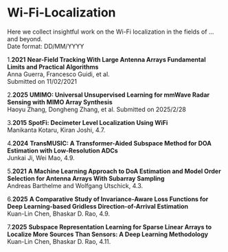 # Wi-Fi-Localization
Here we collect insightful work on the Wi-Fi localization in the fields of ... and beyond.  
Date format: DD/MM/YYYY  

1.**2021**  **Near-Field Tracking With Large Antenna Arrays Fundamental Limits and Practical Algorithms**  
Anna Guerra, Francesco Guidi, et al.  
Submitted on 11/02/2021

2.**2025**  **UMIMO: Universal Unsupervised Learning for mmWave Radar Sensing with MIMO Array Synthesis**  
Haoyu Zhang, Dongheng Zhang, et al. 
Submitted on 2025/2/28

3.**2015**  **SpotFi: Decimeter Level Localization Using WiFi**  
Manikanta Kotaru, Kiran Joshi, 4.7.

4.**2024**  **TransMUSIC: A Transformer-Aided Subspace Method for DOA Estimation with Low-Resolution ADCs**  
Junkai Ji, Wei Mao, 4.9.

5.**2021**  **A Machine Learning Approach to DoA Estimation and Model Order Selection for Antenna Arrays With Subarray Sampling**  
Andreas Barthelme and Wolfgang Utschick, 4.3.

6.**2025**  **A Comparative Study of Invariance-Aware Loss Functions for Deep Learning-based Gridless Direction-of-Arrival Estimation**  
Kuan-Lin Chen, Bhaskar D. Rao, 4.9.

7.**2025**  **Subspace Representation Learning for Sparse Linear Arrays to Localize More Sources Than Sensors: A Deep Learning Methodology**  
Kuan-Lin Chen, Bhaskar D. Rao, 4.11.
